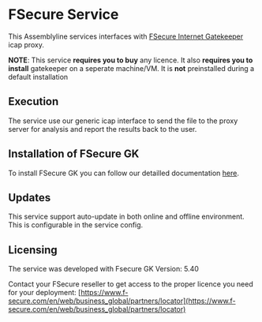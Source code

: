 # FSecure Service

This Assemblyline services interfaces with [FSecure Internet Gatekeeper](https://www.f-secure.com/en/web/business_global/products/internet-gatekeeper's) icap proxy.

**NOTE**: This service **requires you to buy** any licence. It also **requires you to install** gatekeeper on a seperate machine/VM. It is **not** preinstalled during a default installation

## Execution

The service use our generic icap interface to send the file to the proxy server for analysis and report the results back to the user.

## Installation of FSecure GK

To install FSecure GK you can follow our detailled documentation [here](icap_installation/install_notes.md).

## Updates

This service support auto-update in both online and offline environment. This is configurable in the service config.

## Licensing

The service was developed with Fsecure GK Version: 5.40

Contact your FSecure reseller to get access to the proper licence you need for your deployment: [https://www.f-secure.com/en/web/business_global/partners/locator](https://www.f-secure.com/en/web/business_global/partners/locator)